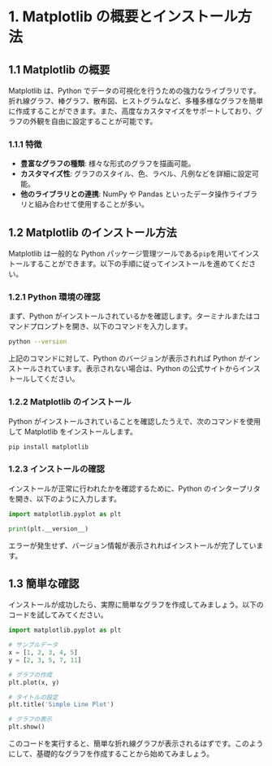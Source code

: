 # 1. Matplotlib の概要とインストール方法

## 1.1 Matplotlib の概要

Matplotlib は、Python でデータの可視化を行うための強力なライブラリです。折れ線グラフ、棒グラフ、散布図、ヒストグラムなど、多種多様なグラフを簡単に作成することができます。また、高度なカスタマイズをサポートしており、グラフの外観を自由に設定することが可能です。

### 1.1.1 特徴

- **豊富なグラフの種類**: 様々な形式のグラフを描画可能。
- **カスタマイズ性**: グラフのスタイル、色、ラベル、凡例などを詳細に設定可能。
- **他のライブラリとの連携**: NumPy や Pandas といったデータ操作ライブラリと組み合わせて使用することが多い。

## 1.2 Matplotlib のインストール方法

Matplotlib は一般的な Python パッケージ管理ツールである`pip`を用いてインストールすることができます。以下の手順に従ってインストールを進めてください。

### 1.2.1 Python 環境の確認

まず、Python がインストールされているかを確認します。ターミナルまたはコマンドプロンプトを開き、以下のコマンドを入力します。

```bash
python --version
```

上記のコマンドに対して、Python のバージョンが表示されれば Python がインストールされています。表示されない場合は、Python の公式サイトからインストールしてください。

### 1.2.2 Matplotlib のインストール

Python がインストールされていることを確認したうえで、次のコマンドを使用して Matplotlib をインストールします。

```bash
pip install matplotlib
```

### 1.2.3 インストールの確認

インストールが正常に行われたかを確認するために、Python のインタープリタを開き、以下のように入力します。

```python
import matplotlib.pyplot as plt

print(plt.__version__)
```

エラーが発生せず、バージョン情報が表示されればインストールが完了しています。

## 1.3 簡単な確認

インストールが成功したら、実際に簡単なグラフを作成してみましょう。以下のコードを試してみてください。

```python
import matplotlib.pyplot as plt

# サンプルデータ
x = [1, 2, 3, 4, 5]
y = [2, 3, 5, 7, 11]

# グラフの作成
plt.plot(x, y)

# タイトルの設定
plt.title('Simple Line Plot')

# グラフの表示
plt.show()
```

このコードを実行すると、簡単な折れ線グラフが表示されるはずです。このようにして、基礎的なグラフを作成することから始めてみましょう。
